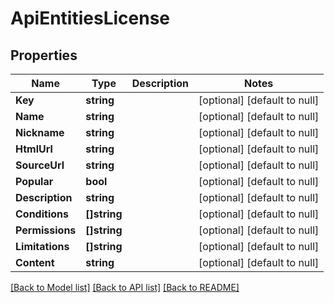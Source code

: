 # ApiEntitiesLicense

## Properties
Name | Type | Description | Notes
------------ | ------------- | ------------- | -------------
**Key** | **string** |  | [optional] [default to null]
**Name** | **string** |  | [optional] [default to null]
**Nickname** | **string** |  | [optional] [default to null]
**HtmlUrl** | **string** |  | [optional] [default to null]
**SourceUrl** | **string** |  | [optional] [default to null]
**Popular** | **bool** |  | [optional] [default to null]
**Description** | **string** |  | [optional] [default to null]
**Conditions** | **[]string** |  | [optional] [default to null]
**Permissions** | **[]string** |  | [optional] [default to null]
**Limitations** | **[]string** |  | [optional] [default to null]
**Content** | **string** |  | [optional] [default to null]

[[Back to Model list]](../README.md#documentation-for-models) [[Back to API list]](../README.md#documentation-for-api-endpoints) [[Back to README]](../README.md)


